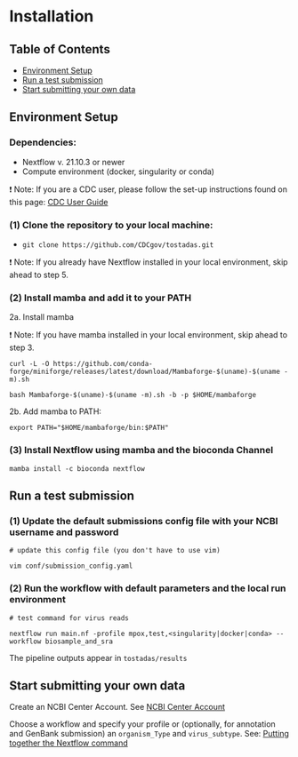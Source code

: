 # Installation

## Table of Contents

- [Environment Setup](#environment-setup)
- [Run a test submission](#run-a-test-submission)
- [Start submitting your own data](#start-submitting-your-own-data)

## Environment Setup

### Dependencies:

*   Nextflow v. 21.10.3 or newer
*   Compute environment (docker, singularity or conda)

❗ Note: If you are a CDC user, please follow the set-up instructions found on this page: [CDC User Guide](../user-guide/cdc-user-guide.md)

### (1) Clone the repository to your local machine:

*   `git clone https://github.com/CDCgov/tostadas.git`

❗ Note: If you already have Nextflow installed in your local environment, skip ahead to step 5.

### (2) Install mamba and add it to your PATH

2a. Install mamba

❗ Note: If you have mamba installed in your local environment, skip ahead to step 3.

`curl -L -O https://github.com/conda-forge/miniforge/releases/latest/download/Mambaforge-$(uname)-$(uname -m).sh`

`bash Mambaforge-$(uname)-$(uname -m).sh -b -p $HOME/mambaforge`

2b. Add mamba to PATH:

`export PATH="$HOME/mambaforge/bin:$PATH"`

### (3) Install Nextflow using mamba and the bioconda Channel

`mamba install -c bioconda nextflow`

## Run a test submission

### (1) Update the default submissions config file with your NCBI username and password

`# update this config file (you don't have to use vim)`

`vim conf/submission_config.yaml`

### (2) Run the workflow with default parameters and the local run environment

`# test command for virus reads`

`nextflow run main.nf -profile mpox,test,<singularity|docker|conda> --workflow biosample_and_sra`

The pipeline outputs appear in `tostadas/results`

## Start submitting your own data

Create an NCBI Center Account. See [NCBI Center Account](general_NCBI_submission_guide.md#ncbi-center-account)

Choose a workflow and specify your profile or (optionally, for annotation and GenBank submission) an `organism_Type` and `virus_subtype`.  See: [Putting together the Nextflow command](submission_guide.md#putting-together-the-nextflow-command)




